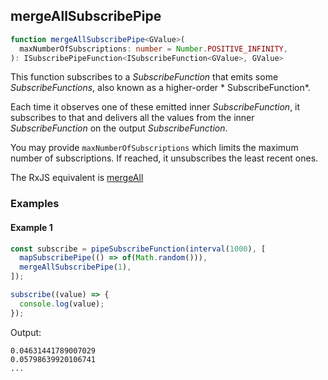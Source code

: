 ## mergeAllSubscribePipe

```ts
function mergeAllSubscribePipe<GValue>(
  maxNumberOfSubscriptions: number = Number.POSITIVE_INFINITY,
): ISubscribePipeFunction<ISubscribeFunction<GValue>, GValue>
```

This function subscribes to a *SubscribeFunction* that emits some *SubscribeFunctions*, also known as a higher-order *
SubscribeFunction*.

Each time it observes one of these emitted inner *SubscribeFunction*, it subscribes to that and delivers all the values
from the inner *SubscribeFunction* on the output *SubscribeFunction*.

You may provide `maxNumberOfSubscriptions` which limits the maximum number of subscriptions. If reached, it unsubscribes
the least recent ones.

The RxJS equivalent is [mergeAll](https://rxjs-dev.firebaseapp.com/api/operators/mergeAll)

### Examples

#### Example 1

```ts
const subscribe = pipeSubscribeFunction(interval(1000), [
  mapSubscribePipe(() => of(Math.random())),
  mergeAllSubscribePipe(1),
]);

subscribe((value) => {
  console.log(value);
});
```

Output:

```text
0.04631441789007029
0.05798639920106741
...
```
